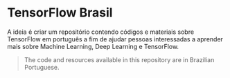 # TensorFlow Brasil

A ideia é criar um repositório contendo códigos e materiais sobre TensorFlow em português a fim de ajudar pessoas interessadas a aprender mais sobre Machine Learning, Deep Learning e TensorFlow.

> The code and resources available in this repository are in Brazilian Portuguese.
